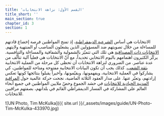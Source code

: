 ```yaml
---
title: 'القسم الأول: نزاهة الانتخابات'
title_short: ''
main_section: true
chapter_id: 3
section: 1
---
```


الانتخابات هي أساس [الشرعية الديمقراطية](/ar/guide/electoral-integrity/why-we-care/)، إذ تمنح المواطنين فرصة إخضاع قادتهم للمساءلة من خلال تصويتهم ضد المسؤولين الذين يشغلون المناصب أو المنتهية ولايتهم. [الانتخابات ذات المصداقية](/ar/guide/electoral-integrity/credible-elections/) هي تلك التي تتميّز بالشمولية والشفافية والمساءلة والتنافسية. يركّز الكثيرون اهتمامهم باليوم الانتخابي تحديداً، مع أنّ الانتخابات هي فعلياً آلية تتألّف من عدة عناصر. من الضروري لنزاهة الانتخابات أن تحظى كل مرحلة من العملية الانتخابية [بثقة الشعب](/ar/guide/electoral-integrity/public-confidence/). كذلك يجب أن تكون البيانات الانتخابية مفتوحة ومتاحة للمواطنين، كي يشاركوا في العملية الانتخابية، ويفهمونها، ويقيّمونها، وأخيراً يقبلوا بنتائجها كونها تعكس إرادتهم، وتعبّر عنها. على مدار العقود الثلاثة الماضية، نجحت حركة عالمية حول [المراقبة المدنية الحيادية للانتخابات](/ar/guide/electoral-integrity/election-observation/) في حشد الجموع وحضّ ملايين المواطنين في جميع أنحاء العالم على المشاركة في المسار الديمقراطي القائم في بلدانهم، بصفتهم مراقبين للانتخابات.

![UN Photo, Tim McKulka]({{ site.url }}/\_assets/images/guide/UN-Photo-Tim-McKulka-433970.jpg)
